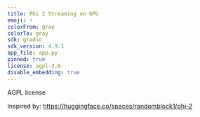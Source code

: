 ```yaml
---
title: Phi 2 Streaming on GPU
emoji: ⚡
colorFrom: gray
colorTo: gray
sdk: gradio
sdk_version: 4.9.1
app_file: app.py
pinned: true
license: agpl-3.0
disable_embedding: true
---
```


AGPL license

Inspired by: https://huggingface.co/spaces/randomblock1/phi-2